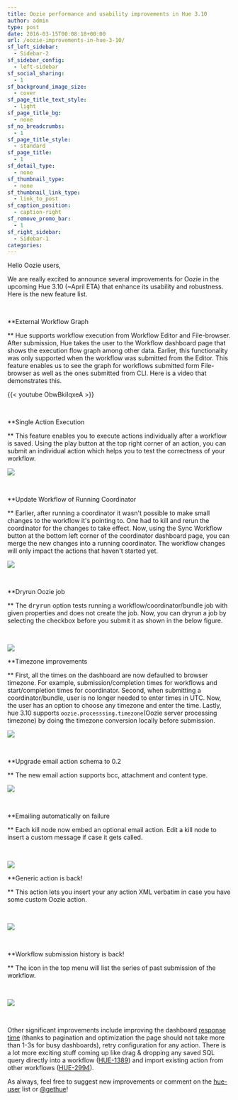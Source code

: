 ```yaml
---
title: Oozie performance and usability improvements in Hue 3.10
author: admin
type: post
date: 2016-03-15T00:08:18+00:00
url: /oozie-improvements-in-hue-3-10/
sf_left_sidebar:
  - Sidebar-2
sf_sidebar_config:
  - left-sidebar
sf_social_sharing:
  - 1
sf_background_image_size:
  - cover
sf_page_title_text_style:
  - light
sf_page_title_bg:
  - none
sf_no_breadcrumbs:
  - 1
sf_page_title_style:
  - standard
sf_page_title:
  - 1
sf_detail_type:
  - none
sf_thumbnail_type:
  - none
sf_thumbnail_link_type:
  - link_to_post
sf_caption_position:
  - caption-right
sf_remove_promo_bar:
  - 1
sf_right_sidebar:
  - Sidebar-1
categories:
---
```


Hello Oozie users,

We are really excited to announce several improvements for Oozie in the upcoming Hue 3.10 (~April ETA) that enhance its usability and robustness. Here is the new feature list.

&nbsp;

\*\*External Workflow Graph

\*\* <span style="font-weight: 400;">Hue supports workflow execution from Workflow Editor and File-browser. After submission, Hue takes the user to the Workflow dashboard page that shows the execution flow graph among other data. Earlier, this functionality was only supported when the workflow was submitted from the Editor. This feature </span><span style="font-weight: 400;"><span style="font-weight: 400;">enables us to see the graph for workflows submitted form File-browser as well as the ones submitted from CLI. Here is a video that demonstrates this.</span></span>

{{< youtube ObwBkiIqxeA >}}

&nbsp;

\*\*Single Action Execution

\*\* This feature enables you to execute actions individually after a workflow is saved. Using the play button at the top right corner of an action, you can submit an individual action which helps you to test the correctness of your workflow.

<a href="https://cdn.gethue.com/uploads/2016/03/single_action.png" ><img src="https://cdn.gethue.com/uploads/2016/03/single_action.png" /></a><!--more-->

&nbsp;

\*\*Update Workflow of Running Coordinator

\*\* Earlier, after running a coordinator it wasn't possible to make small changes to the workflow it's pointing to. One had to kill and rerun the coordinator for the changes to take effect. Now, using the Sync Workflow button at the bottom left corner of the coordinator dashboard page, you can merge the new changes into a running coordinator. The workflow changes will only impact the actions that haven't started yet.

<a href="https://cdn.gethue.com/uploads/2016/03/sync-wf-coordinator.png" ><img src="https://cdn.gethue.com/uploads/2016/03/sync-wf-coordinator-1024x495.png"/></a>

&nbsp;

\*\*Dryrun Oozie job

\*\* The <tt>dryrun</tt> option tests running a workflow/coordinator/bundle job with given properties and does not create the job. Now, you can dryrun a job by selecting the checkbox before you submit it as shown in the below figure.

&nbsp;

<a href="https://cdn.gethue.com/uploads/2016/03/Dryrun.png" ><img src="https://cdn.gethue.com/uploads/2016/03/Dryrun-1024x587.png"/></a>

\*\*Timezone improvements

\*\* First, all the times on the dashboard are now defaulted to browser timezone. For example, submission/completion times for workflows and start/completion times for coordinator. Second, when submitting a coordinator/bundle, user is no longer needed to enter times in UTC. Now, the user has an option to choose any timezone and enter the time. Lastly, hue 3.10 supports `oozie.processsing.timezone`(Oozie server processing timezone) by doing the timezone conversion locally before submission.

<a href="https://cdn.gethue.com/uploads/2016/03/timezone.png" ><img src="https://cdn.gethue.com/uploads/2016/03/timezone-1024x306.png"/></a>

&nbsp;

\*\*Upgrade email action schema to 0.2

\*\* The new email action supports bcc, attachment and content type.

<a href="https://cdn.gethue.com/uploads/2016/03/email.png" ><img src="https://cdn.gethue.com/uploads/2016/03/email.png"/></a>

&nbsp;

\*\*Emailing automatically on failure

\*\* Each kill node now embed an optional email action. Edit a kill node to insert a custom message if case it gets called.

&nbsp;

<a href="https://cdn.gethue.com/uploads/2016/03/oozie-email-opened.png" ><img src="https://cdn.gethue.com/uploads/2016/03/oozie-email-opened.png"/></a>

\*\*Generic action is back!

\*\* This action lets you insert your any action XML verbatim in case you have some custom Oozie action.

&nbsp;

<a href="https://cdn.gethue.com/uploads/2016/03/oozie-generic-action.png" ><img src="https://cdn.gethue.com/uploads/2016/03/oozie-generic-action.png"/></a>

&nbsp;

\*\*Workflow submission history is back!

\*\* The icon in the top menu will list the series of past submission of the workflow.

&nbsp;

<a href="https://cdn.gethue.com/uploads/2016/03/oozie-submission-history.png" ><img src="https://cdn.gethue.com/uploads/2016/03/oozie-submission-history.png"/></a>

&nbsp;

Other significant improvements include improving the dashboard [response time][1] (thanks to pagination and optimization the page should not take more than 1-3s for busy dashboards), retry configuration for any action. There is a lot more exciting stuff coming up like drag & dropping any saved SQL query directly into a workflow ([HUE-1389][2]) and import existing action from other workflows ([HUE-2994][3]).

As always, feel free to suggest new improvements or comment on the [hue-user][4] list or [@gethue][5]!

[1]: https://issues.cloudera.org/browse/HUE-3185
[2]: https://issues.cloudera.org/browse/HUE-1389
[3]: https://issues.cloudera.org/browse/HUE-2994
[4]: http://groups.google.com/a/cloudera.org/group/hue-user
[5]: https://twitter.com/gethue
